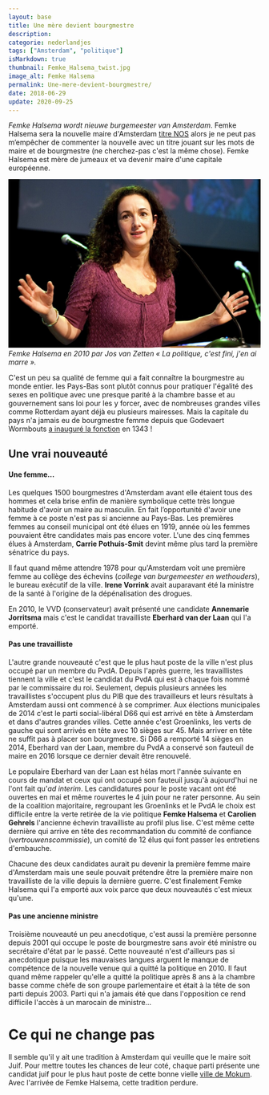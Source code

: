 ```yaml
---
layout: base
title: Une mère devient bourgmestre
description: 
categorie: nederlandjes
tags: ["Amsterdam", "politique"]
isMarkdown: true
thumbnail: Femke_Halsema_twist.jpg
image_alt: Femke Halsema
permalink: Une-mere-devient-bourgmestre/
date: 2018-06-29
update: 2020-09-25
---
```




*Femke Halsema wordt nieuwe burgemeester van Amsterdam*. Femke Halsema sera la nouvelle maire d'Amsterdam [titre NOS](https://nos.nl/artikel/2238741-femke-halsema-wordt-nieuwe-burgemeester-van-amsterdam.html) alors je ne peut pas m’empêcher de commenter la nouvelle avec un titre jouant sur les mots de maire et de bourgmestre (ne cherchez-pas c'est la même chose). Femke Halsema est mère de jumeaux et va devenir maire d'une capitale européenne.

![Femke Halsema en 2010](Femke_Halsema_twist.jpg)
*Femke Halsema en 2010 par Jos van Zetten « La politique, c'est fini, j'en ai marre ».*

C'est un peu sa qualité de femme qui a fait connaître la bourgmestre au monde entier. les Pays-Bas sont plutôt connus pour pratiquer l'égalité des sexes en politique avec une presque parité à la chambre basse et au gouvernement sans loi pour les y forcer, avec de nombreuses grandes villes comme Rotterdam ayant déjà eu plusieurs mairesses. Mais la capitale du pays n'a jamais eu de bourgmestre femme depuis que Godevaert Wormbouts [a inauguré la fonction](https://fr.wikipedia.org/wiki/Liste_des_bourgmestres_d%27Amsterdam "Liste des bourgmestres d'Amsterdam") en 1343 !

## Une vrai nouveauté

<!--excerpt-->

#### Une femme…

Les quelques 1500 bourgmestres d'Amsterdam avant elle étaient tous des hommes et cela brise enfin de manière symbolique cette très longue habitude d'avoir un maire au masculin. En fait l’opportunité d'avoir une femme à ce poste n'est pas si ancienne au Pays-Bas. Les premières femmes au conseil municipal ont été élues en 1919, année où les femmes pouvaient être candidates mais pas encore voter. L'une des cinq femmes élues à Amsterdam, **Carrie Pothuis-Smit** devint même plus tard la première sénatrice du pays.

Il faut quand même attendre 1978 pour qu'Amsterdam voit une première femme au collège des échevins (*college van burgemeester en wethouders*), le bureau exécutif de la ville. **Irene Vorrink** avait auparavant été la ministre de la santé à l'origine de la dépénalisation des drogues.

En 2010, le VVD (conservateur) avait présenté une candidate **Annemarie Jorritsma** mais c'est le candidat travailliste **Eberhard van der Laan** qui l'a emporté.

#### Pas une travailliste

L'autre grande nouveauté c'est que le plus haut poste de la ville n'est plus occupé par un membre du PvdA. Depuis l'après guerre, les travaillistes tiennent la ville et c'est le candidat du PvdA qui est à chaque fois nommé par le commissaire du roi. Seulement, depuis plusieurs années les travaillistes s'occupent plus du PIB que des travailleurs et leurs résultats à Amsterdam aussi ont commencé à se comprimer. Aux élections municipales de 2014 c'est le parti social-libéral D66 qui est arrivé en tête à Amsterdam et dans d'autres grandes villes. Cette année c'est Groenlinks, les verts de gauche qui sont arrivés en tête avec 10 sièges sur 45. Mais arriver en tête ne suffit pas à placer son bourgmestre. Si D66 a remporté 14 sièges en 2014, Eberhard van der Laan, membre du PvdA a conservé son fauteuil de maire en 2016 lorsque ce dernier devait être renouvelé.

Le populaire Eberhard van der Laan est hélas mort l'année suivante en cours de mandat et ceux qui ont occupé son fauteuil jusqu'à aujourd'hui ne l'ont fait qu'*ad interim*. Les candidatures pour le poste vacant ont été ouvertes en mai et même rouvertes le 4 juin pour ne rater personne. Au sein de la coalition majoritaire, regroupant les Groenlinks et le PvdA le choix est difficile entre la verte retirée de la vie politique **Femke Halsema** et **Carolien Gehrels** l'ancienne échevin travailliste au profil plus lise. C'est même cette dernière qui arrive en tête des recommandation du commité de confiance (*vertrouwenscommissie*), un comité de 12 élus qui font passer les entretiens d'embauche.

Chacune des deux candidates aurait pu devenir la première femme maire d'Amsterdam mais une seule pouvait prétendre être la première maire non travailliste de la ville depuis la dernière guerre. C'est finalement Femke Halsema qui l'a emporté aux voix parce que deux nouveautés c'est mieux qu'une.

#### Pas une ancienne ministre

Troisième nouveauté un peu anecdotique, c'est aussi la première personne depuis 2001 qui occupe le poste de bourgmestre sans avoir été ministre ou secrétaire d'état par le passé. Cette nouveauté n'est d'ailleurs pas si anecdotique puisque les mauvaises langues arguent le manque de compétence de la nouvelle venue qui a quitté la politique en 2010. Il faut quand même rappeler qu'elle a quitté la politique après 8 ans à la chambre basse comme chèfe de son groupe parlementaire et était à la tête de son parti depuis 2003. Parti qui n'a jamais été que dans l'opposition ce rend difficile l'accès à un marocain de ministre…

# Ce qui ne change pas

Il semble qu'il y ait une tradition à Amsterdam qui veuille que le maire soit Juif. Pour mettre toutes les chances de leur coté, chaque parti présente une candidat juif pour le plus haut poste de cette bonne vielle [ville de Mokum](/nouveau-mot-chanoeka). Avec l'arrivée de Femke Halsema, cette tradition perdure.

<!-- post notes:
https://www.parool.nl/nieuws/hoe-de-benoeming-van-favoriet-halsema-bijna-mislukte~bd4e6247/
--->
